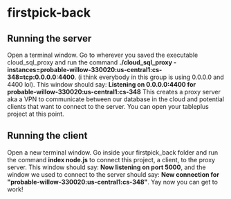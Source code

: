 # firstpick-back

## Running the server

Open a terminal window. Go to wherever you saved the executable cloud_sql_proxy and run the command **./cloud_sql_proxy -instances=probable-willow-330020:us-central1:cs-348=tcp:0.0.0.0:4400**.
(i think everybody in this group is using 0.0.0.0 and 4400 lol). This window should say: **Listening on 0.0.0.0:4400 for probable-willow-330020:us-central1:cs-348**
This creates a proxy server aka a VPN to communicate between our database in the cloud and potential clients that want to connect to the server.
You can open your tableplus project at this point.

## Running the client

Open a new terminal window. Go inside your firstpick_back folder and run the command **index node.js** to connect this project, a client, to the proxy server. This window should say: **Now listening on port 5000**,
and the window we used to connect to the server should say: **New connection for "probable-willow-330020:us-central1:cs-348"**. Yay now you can get to work!

